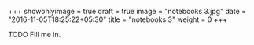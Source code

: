 +++
showonlyimage = true
draft = true
image = "notebooks 3.jpg"
date = "2016-11-05T18:25:22+05:30"
title = "notebooks 3"
weight = 0
+++

TODO Fill me in.

